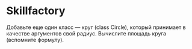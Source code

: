 # Skillfactory
Добавьте еще один класс — круг (class Circle), который принимает в качестве аргументов свой радиус.
Вычислите площадь круга (вспомните формулу).
